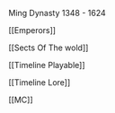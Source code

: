 
Ming Dynasty 1348 - 1624

[[Emperors]] 

[[Sects Of The wold]] 

[[Timeline Playable]]

[[Timeline Lore]]

[[MC]]
